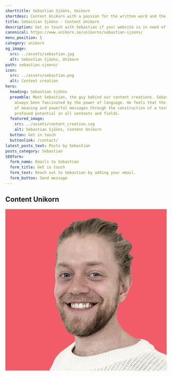 ```yaml
---
shorttitle: Sebastian Sjööns, Unikorn
shortdesc: Content Unikorn with a passion for the written word and the power of langauage
title: Sebastian Sjööns - Content Unikorn
description: Get in touch with Sebastian if your website is in need of SEO friendly content!
canonical: https://www.unikorn.se/unikorns/sebastian-sjoons/
menu_position: 5
category: unikorn
og_image:
  src: ../assets/sebastian.jpg
  alt: Sebastian Sjööns, Unikorn
path: sebastian-sjoons/
icon:
  src: ../assets/sebastian.png
  alt: Content creation
hero:
  heading: Sebastian Sjööns
  preamble: Meet Sebastian, the guy behind our content creations. Sebastian has
    always been fascinated by the power of language. He feels that the creation
    of meaning and powerful messages through the construction of a text carries
    profound potential in all contexts and fields.
  featured_image:
    src: ../assets/content_creation.svg
    alt: Sebastian Sjööns, Content Unikorn
  button: Get in touch
  buttonlink: /contact/
latest_posts_text: Posts by Sebastian
posts_category: Sebastian
SEOform:
  form_name: Emails to Sebastian
  form_title: Get in touch
  form_text: Reach out to Sebastian by adding your email.
  form_button: Send message
---
```

## Content Unikorn

![Sebastian Sjööns, Content Unikorn](../assets/sebastian.jpg)